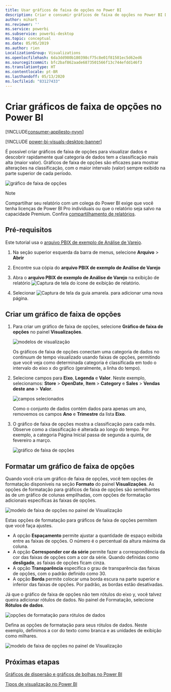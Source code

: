 ```yaml
---
title: Usar gráficos de faixa de opções no Power BI
description: Criar e consumir gráficos de faixa de opções no Power BI Desktop
author: mihart
ms.reviewer: ''
ms.service: powerbi
ms.subservice: powerbi-desktop
ms.topic: conceptual
ms.date: 05/05/2019
ms.author: rien
LocalizationGroup: Visualizations
ms.openlocfilehash: 6da3dd980b180398cf75c8e01f81501ec5d62ed6
ms.sourcegitcommit: bfc2baf862aade6873501566f13c744efdd146f3
ms.translationtype: HT
ms.contentlocale: pt-BR
ms.lasthandoff: 05/13/2020
ms.locfileid: "83127433"
---
```

# <a name="create-ribbon-charts-in-power-bi"></a>Criar gráficos de faixa de opções no Power BI

[!INCLUDE[consumer-appliesto-nyyn](../includes/consumer-appliesto-nyyn.md)]    

[!INCLUDE [power-bi-visuals-desktop-banner](../includes/power-bi-visuals-desktop-banner.md)]

É possível criar gráficos de faixa de opções para visualizar dados e descobrir rapidamente qual categoria de dados tem a classificação mais alta (maior valor). Gráficos de faixa de opções são eficazes para mostrar alterações na classificação, com o maior intervalo (valor) sempre exibido na parte superior de cada período. 

![gráfico de faixa de opções](media/desktop-ribbon-charts/ribbon-charts-01.png)

> [!NOTE]
> Compartilhar seu relatório com um colega do Power BI exige que você tenha licenças de Power BI Pro individuais ou que o relatório seja salvo na capacidade Premium. Confira [compartilhamento de relatórios](../collaborate-share/service-share-reports.md).

## <a name="prerequisites"></a>Pré-requisitos

Este tutorial usa o [arquivo PBIX de exemplo de Análise de Varejo](https://download.microsoft.com/download/9/6/D/96DDC2FF-2568-491D-AAFA-AFDD6F763AE3/Retail%20Analysis%20Sample%20PBIX.pbix).

1. Na seção superior esquerda da barra de menus, selecione **Arquivo** > **Abrir**
   
2. Encontre sua cópia do **arquivo PBIX de exemplo de Análise de Varejo**

1. Abra o **arquivo PBIX de exemplo de Análise de Varejo** na exibição de relatório ![Captura de tela do ícone de exibição de relatório](media/power-bi-visualization-kpi/power-bi-report-view.png).

1. Selecionar ![Captura de tela da guia amarela.](media/power-bi-visualization-kpi/power-bi-yellow-tab.png) para adicionar uma nova página.

## <a name="create-a-ribbon-chart"></a>Criar um gráfico de faixa de opções

1. Para criar um gráfico de faixa de opções, selecione **Gráfico de faixa de opções** no painel **Visualizações**.

    ![modelos de visualização](media/desktop-ribbon-charts/power-bi-template.png)

    Os gráficos de faixa de opções conectam uma categoria de dados no continuum de tempo visualizado usando faixas de opções, permitindo que você veja como determinada categoria é classificada em todo o intervalo do eixo x do gráfico (geralmente, a linha do tempo).

2. Selecione campos para **Eixo**, **Legenda** e **Valor**.  Neste exemplo, selecionamos: **Store** > **OpenDate**, **Item** > **Category** e **Sales** > **Vendas deste ano** > **Valor**.  

    ![campos selecionados](media/desktop-ribbon-charts/power-bi-ribbon-values.png)

    Como o conjunto de dados contém dados para apenas um ano, removemos os campos **Ano** e **Trimestre** da lista **Eixo**.

3. O gráfico de faixa de opções mostra a classificação para cada mês. Observe como a classificação é alterada ao longo do tempo. Por exemplo, a categoria Página Inicial passa de segunda a quinta, de fevereiro a março.

    ![gráfico de faixa de opções](media/desktop-ribbon-charts/power-bi-ribbon.png)

## <a name="format-a-ribbon-chart"></a>Formatar um gráfico de faixa de opções
Quando você cria um gráfico de faixa de opções, você tem opções de formatação disponíveis na seção **Formato** do painel **Visualizações**. As opções de formatação para gráficos de faixa de opções são semelhantes às de um gráfico de colunas empilhadas, com opções de formatação adicionais específicas às faixas de opções.

![modelo de faixa de opções no painel de Visualização](media/desktop-ribbon-charts/power-bi-format-ribbon.png)

Estas opções de formatação para gráficos de faixa de opções permitem que você faça ajustes.

* A opção **Espaçamento** permite ajustar a quantidade de espaço exibida entre as faixas de opções. O número é o percentual da altura máxima da coluna.
* A opção **Corresponder cor da série** permite fazer a correspondência da cor das faixas de opções com a cor da série. Quando definidas como **desligado**, as faixas de opções ficam cinza.
* A opção **Transparência** especifica o grau de transparência das faixas de opções, com o padrão definido como 30.
* A opção **Borda** permite colocar uma borda escura na parte superior e inferior das faixas de opções. Por padrão, as bordas estão desativadas.

Já que o gráfico de faixa de opções não tem rótulos do eixo y, você talvez queira adicionar rótulos de dados. No painel de Formatação, selecione **Rótulos de dados**. 

![opções de formatação para rótulos de dados](media/desktop-ribbon-charts/power-bi-labels.png)

Defina as opções de formatação para seus rótulos de dados. Neste exemplo, definimos a cor do texto como branca e as unidades de exibição como milhares.

![modelo de faixa de opções no painel de Visualização](media/desktop-ribbon-charts/power-bi-data-labels.png)

## <a name="next-steps"></a>Próximas etapas

[Gráficos de dispersão e gráficos de bolhas no Power BI](power-bi-visualization-scatter.md)

[Tipos de visualização no Power BI](power-bi-visualization-types-for-reports-and-q-and-a.md)
